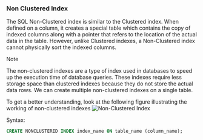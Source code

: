 ### Non Clustered Index

The SQL Non-Clustered index is similar to the Clustered index. When defined on a column, it creates a special table which contains the copy of indexed columns along with a pointer that refers to the location of the actual data in the table. However, unlike Clustered indexes, a Non-Clustered index cannot physically sort the indexed columns.

> [!NOTE]  
> The non-clustered indexes are a type of index used in databases to speed up the execution time of database queries.
> These indexes require less storage space than clustered indexes because they do not store the actual data rows.
> We can create multiple non-clustered indexes on a single table.

To get a better understanding, look at the following figure illustrating the working of non-clustered indexes
![Non-Clustered Index](https://www.tutorialspoint.com/sql/images/non-clustered.jpg)

Syntax:
```sql
CREATE NONCLUSTERED INDEX index_name ON table_name (column_name);
```
